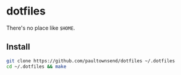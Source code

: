 # dotfiles

There's no place like `$HOME`.

## Install

```sh
git clone https://github.com/paultownsend/dotfiles ~/.dotfiles
cd ~/.dotfiles && make
```
